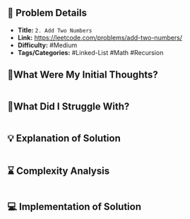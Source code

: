 ## 📝 Problem Details

- **Title:** `2. Add Two Numbers`
- **Link:** https://leetcode.com/problems/add-two-numbers/
- **Difficulty:** #Medium 
- **Tags/Categories:** #Linked-List #Math #Recursion 

## 💭What Were My Initial Thoughts?

```

```

## 🤔What Did I Struggle With?

```

```

## 💡 Explanation of Solution

```

```

## ⌛ Complexity Analysis

```

```

## 💻 Implementation of Solution

```cpp

```